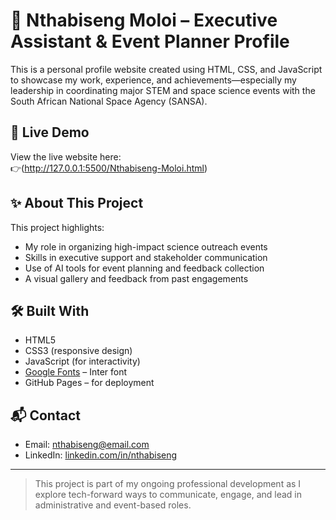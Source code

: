 # 🌟 Nthabiseng Moloi – Executive Assistant & Event Planner Profile

This is a personal profile website created using HTML, CSS, and JavaScript to showcase my work, experience, and achievements—especially my leadership in coordinating major STEM and space science events with the South African National Space Agency (SANSA).

## 🔗 Live Demo
View the live website here:  
👉(http://127.0.0.1:5500/Nthabiseng-Moloi.html)

## ✨ About This Project
This project highlights:
- My role in organizing high-impact science outreach events
- Skills in executive support and stakeholder communication
- Use of AI tools for event planning and feedback collection
- A visual gallery and feedback from past engagements

## 🛠️ Built With
- HTML5
- CSS3 (responsive design)
- JavaScript (for interactivity)
- [Google Fonts](https://fonts.google.com/) – Inter font
- GitHub Pages – for deployment


## 📬 Contact
- Email: nthabiseng@email.com
- LinkedIn: [linkedin.com/in/nthabiseng](https://linkedin.com/in/nthabisengmoloi)

---

> This project is part of my ongoing professional development as I explore tech-forward ways to communicate, engage, and lead in administrative and event-based roles.

